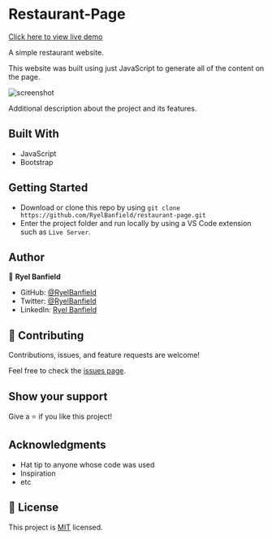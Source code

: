 # Restaurant-Page

[Click here to view live demo](https://ryelbanfield.github.io/restaurant-page/)

A simple restaurant website.

This website was built using just JavaScript to generate all of the content on the page.

![screenshot](./Screenshot.png)

Additional description about the project and its features.

## Built With

- JavaScript
- Bootstrap

## Getting Started

- Download or clone this repo by using `git clone https://github.com/RyelBanfield/restaurant-page.git`
- Enter the project folder and run locally by using a VS Code extension such as `Live Server`.

## Author

👤 **Ryel Banfield**

- GitHub: [@RyelBanfield](https://github.com/ryelbanfield)
- Twitter: [@RyelBanfield](https://twitter.com/ryelbanfield)
- LinkedIn: [Ryel Banfield](https://www.linkedin.com/in/ryel-banfield/)

## 🤝 Contributing

Contributions, issues, and feature requests are welcome!

Feel free to check the [issues page](../../issues/).

## Show your support

Give a ⭐️ if you like this project!

## Acknowledgments

- Hat tip to anyone whose code was used
- Inspiration
- etc

## 📝 License

This project is [MIT](LICENSE) licensed.
